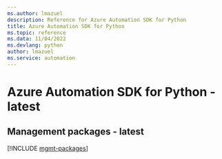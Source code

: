 ```yaml
---
ms.author: lmazuel
description: Reference for Azure Automation SDK for Python
title: Azure Automation SDK for Python
ms.topic: reference
ms.data: 11/04/2022
ms.devlang: python
author: lmazuel
ms.service: automation
---
```

# Azure Automation SDK for Python - latest

## Management packages - latest
[!INCLUDE [mgmt-packages](automation-mgmt-index.md)]